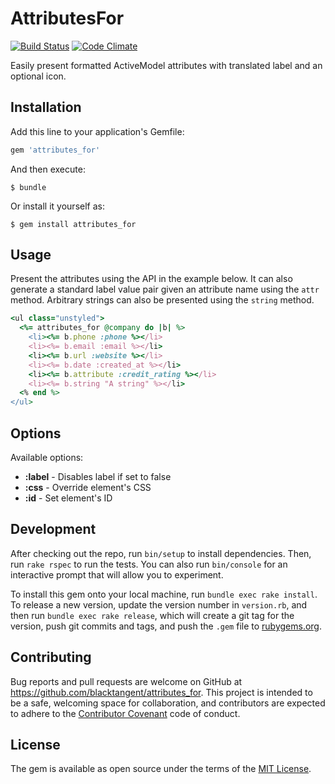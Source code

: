 # AttributesFor

[![Build
Status](https://travis-ci.org/blacktangent/attributes_for.svg?branch=master)](https://travis-ci.org/blacktangent/attributes_for)
[![Code
Climate](https://codeclimate.com/github/blacktangent/attributes_for.png)](https://codeclimate.com/github/blacktangent/attributes_for)

Easily present formatted ActiveModel attributes with translated label and an optional icon.

## Installation

Add this line to your application's Gemfile:

```ruby
gem 'attributes_for'
```

And then execute:

    $ bundle

Or install it yourself as:

    $ gem install attributes_for

## Usage

Present the attributes using the API in the example below. It can also generate a
standard label value pair given an attribute name using the `attr` method. Arbitrary
strings can also be presented using the `string` method.

```ruby
<ul class="unstyled">
  <%= attributes_for @company do |b| %>
    <li><%= b.phone :phone %></li>
    <li><%= b.email :email %></li>
    <li><%= b.url :website %></li>
    <li><%= b.date :created_at %></li>
    <li><%= b.attribute :credit_rating %></li>
    <li><%= b.string "A string" %></li>
  <% end %>
</ul>
```

## Options

Available options:

* __:label__ - Disables label if set to false
* __:css__ - Override element's CSS
* __:id__ - Set element's ID

## Development

After checking out the repo, run `bin/setup` to install dependencies. Then, run `rake rspec` to run the tests. You can also run `bin/console` for an interactive prompt that will allow you to experiment.

To install this gem onto your local machine, run `bundle exec rake install`. To release a new version, update the version number in `version.rb`, and then run `bundle exec rake release`, which will create a git tag for the version, push git commits and tags, and push the `.gem` file to [rubygems.org](https://rubygems.org).

## Contributing

Bug reports and pull requests are welcome on GitHub at https://github.com/blacktangent/attributes_for. This project is intended to be a safe, welcoming space for collaboration, and contributors are expected to adhere to the [Contributor Covenant](contributor-covenant.org) code of conduct.


## License

The gem is available as open source under the terms of the [MIT License](http://opensource.org/licenses/MIT).

